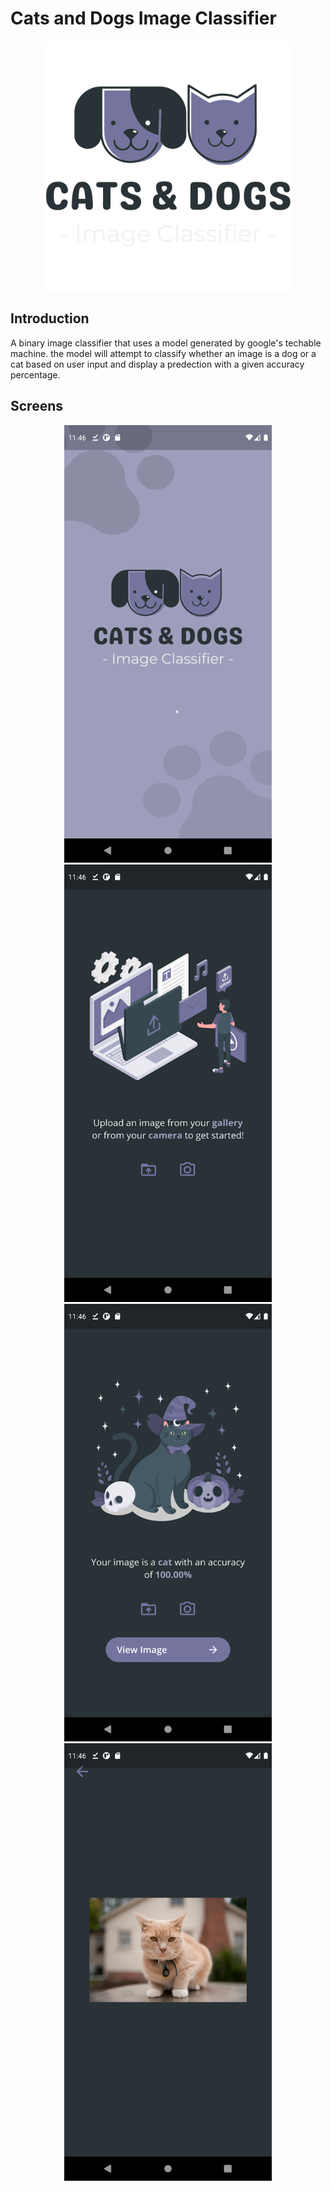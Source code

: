 # Cats and Dogs Image Classifier
<p align="center">
  <img width = "400" src="https://github.com/dalalbinhumaid/cats-dogs-classifier/blob/main/assets/images/logo.png" />
</p>

## Introduction
A binary image classifier that uses a model generated by google's techable machine. the model will attempt to classify whether an image is a dog or a cat based on user input and display a predection with a given accuracy percentage.

## Screens
<p align="center">
  <img height="700" src="https://github.com/dalalbinhumaid/cats-dogs-classifier/blob/main/assets/screenshots/1.png" />
  <img height="700" src="https://github.com/dalalbinhumaid/cats-dogs-classifier/blob/main/assets/screenshots/2.png" />
  <br>
  <img height="700" src="https://github.com/dalalbinhumaid/cats-dogs-classifier/blob/main/assets/screenshots/3.png" />
  <img height="700" src="https://github.com/dalalbinhumaid/cats-dogs-classifier/blob/main/assets/screenshots/4.png" />
</p>



